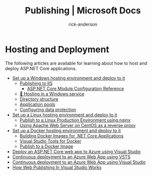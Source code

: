 ﻿---
title: Publishing | Microsoft Docs
author: rick-anderson
description: 
keywords: ASP.NET Core,
ms.author: riande
manager: wpickett
ms.date: 10/14/2016
ms.topic: article
ms.assetid: f0930c68-4d17-4748-adbf-801e17601eb6
ms.technology: aspnet
ms.prod: aspnet-core
---
# Hosting and Deployment

The following articles are available for learning about how to host and deploy ASP.NET Core applications.

* [Set up a Windows hosting environment and deploy to it](windows/index.md)
  * [Publishing to IIS](iis.md)
    * [ASP.NET Core Module Configuration Reference](../hosting/aspnet-core-module.md)
  * [🔧 Hosting in a Windows service](windows/windows-service.md)
  * [Directory structure](../hosting/directory-structure.md)
  * [Application pools](../hosting/apppool.md)
  * [Configuring data protection](../hosting/dataprotection.md)
* [Set up a Linux hosting environment and deploy to it](linux/index.md)
  * [Publish to a Linux Production Environment using nginx](linuxproduction.md)
  * [Using Apache Web Server on CentOS as a reverse proxy](apache-proxy.md)
* [Set up a Docker hosting environment and deploy to it](docker/index.md)
  * [Building Docker Images for .NET Core Applications](https://docs.microsoft.com/en-us/dotnet/articles/core/docker/building-net-docker-images)
  * [Visual Studio Tools for Docker](https://docs.microsoft.com/en-us/dotnet/articles/core/docker/visual-studio-tools-for-docker)
  * [Publish to a Docker Image](https://azure.microsoft.com/documentation/articles/vs-azure-tools-docker-hosting-web-apps-in-docker)
* [Deploy an ASP.NET Core web app to Azure using Visual Studio](../tutorials/publish-to-azure-webapp-using-vs.md)
* [Continuous deployment to an Azure Web App using VSTS](vsts-continuous-deployment.md)
* [Continuous deployment to an Azure Web App using Visual Studio](azure-continuous-deployment.md)
* [How Web Publishing In Visual Studio Works](web-publishing-vs.md)

